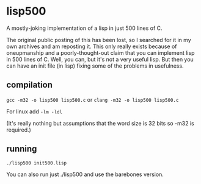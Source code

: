 # lisp500
A mostly-joking implementation of a lisp in just 500 lines of C.

The original public posting of this has been lost, so I searched for it in my own archives and am reposting it.
This only really exists because of oneupmanship and a poorly-thought-out claim that you can implement lisp
in 500 lines of C. Well, you can, but it's not a very useful lisp. But then you can have an init file (in lisp)
fixing some of the problems in usefulness.

## compilation

```gcc -m32 -o lisp500 lisp500.c```
or
```clang -m32 -o lisp500 lisp500.c```

For linux add ```-lm -ldl```

(It's really nothing but assumptions that the word size is 32 bits so -m32 is required.)

## running

```./lisp500 init500.lisp```

You can also run just ./lisp500 and use the barebones version.
